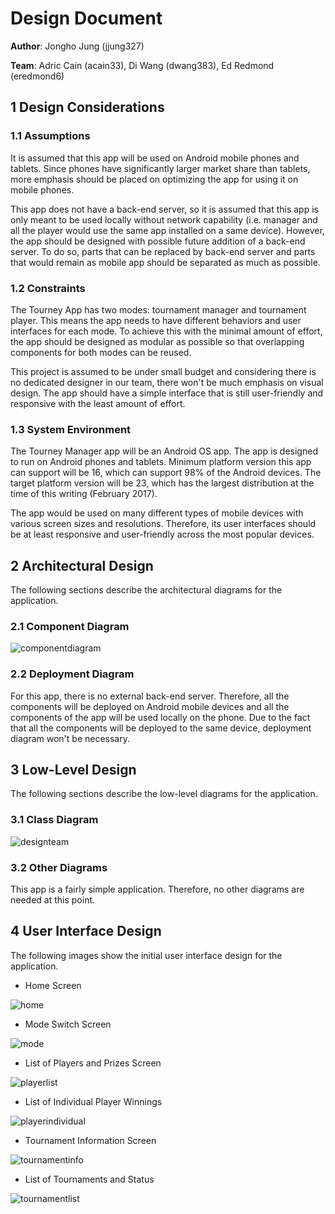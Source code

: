 # Design Document

**Author**: Jongho Jung (jjung327)

**Team**: Adric Cain (acain33), Di Wang (dwang383), Ed Redmond (eredmond6)

## 1 Design Considerations

### 1.1 Assumptions

It is assumed that this app will be used on Android mobile phones and tablets. Since phones have significantly larger market share than tablets, more emphasis should be placed on optimizing the app for using it on mobile phones.

This app does not have a back-end server, so it is assumed that this app is only meant to be used locally without network capability (i.e. manager and all the player would use the same app installed on a same device). However, the app should be designed with possible future addition of a back-end server. To do so, parts that can be replaced by back-end server and parts that would remain as mobile app should be separated as much as possible.

### 1.2 Constraints

The Tourney App has two modes: tournament manager and tournament player. This means the app needs to have different behaviors and user interfaces for each mode. To achieve this with the minimal amount of effort, the app should be designed as modular as possible so that overlapping components for both modes can be reused.

This project is assumed to be under small budget and considering there is no dedicated designer in our team, there won't be much emphasis on visual design. The app should have a simple interface that is still user-friendly and responsive with the least amount of effort.

### 1.3 System Environment

The Tourney Manager app will be an Android OS app. The app is designed to run on Android phones and tablets. Minimum platform version this app can support will be 16, which can support 98% of the Android devices. The target platform version will be 23, which has the largest distribution at the time of this writing (February 2017).

The app would be used on many different types of mobile devices with various screen sizes and resolutions. Therefore, its user interfaces should be at least responsive and user-friendly across the most popular devices.

## 2 Architectural Design

The following sections describe the architectural diagrams for the application.

### 2.1 Component Diagram

![componentdiagram](https://github.gatech.edu/gt-omscs-se-2017spring/6300Spring17Team75/blob/master/GroupProject/Docs/component-diagram.png)

### 2.2 Deployment Diagram

For this app, there is no external back-end server. Therefore, all the components will be deployed on Android mobile devices and all the components of the app will be used locally on the phone. Due to the fact that all the components will be deployed to the same device, deployment diagram won't be necessary.

## 3 Low-Level Design

The following sections describe the low-level diagrams for the application.

### 3.1 Class Diagram

![designteam](https://github.gatech.edu/gt-omscs-se-2017spring/6300Spring17Team75/blob/master/GroupProject/Docs/design-team.png)

### 3.2 Other Diagrams

This app is a fairly simple application. Therefore, no other diagrams are needed at this point.

## 4 User Interface Design

The following images show the initial user interface design for the application.

* Home Screen

![home](https://github.gatech.edu/gt-omscs-se-2017spring/6300Spring17Team75/blob/master/GroupProject/Docs/manager-home.png?style=centerme)

* Mode Switch Screen

![mode](https://github.gatech.edu/gt-omscs-se-2017spring/6300Spring17Team75/blob/master/GroupProject/Docs/mode-seleciton.png?style=centerme)

* List of Players and Prizes Screen

![playerlist](https://github.gatech.edu/gt-omscs-se-2017spring/6300Spring17Team75/blob/master/GroupProject/Docs/manager-playerlist.png?style=centerme)

* List of Individual Player Winnings

![playerindividual](https://github.gatech.edu/gt-omscs-se-2017spring/6300Spring17Team75/blob/master/GroupProject/Docs/manager-playerindividual.png?style=centerme)

* Tournament Information Screen

![tournamentinfo](https://github.gatech.edu/gt-omscs-se-2017spring/6300Spring17Team75/blob/master/GroupProject/Docs/manager-tournamentinfo.png?style=centerme)

* List of Tournaments and Status

![tournamentlist](https://github.gatech.edu/gt-omscs-se-2017spring/6300Spring17Team75/blob/master/GroupProject/Docs/manager-tournamentlist.png?style=centerme)
